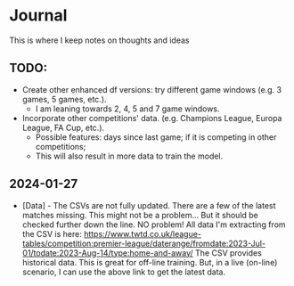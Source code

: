 # Journal
This is where I keep notes on thoughts and ideas

## TODO:
- Create other enhanced df versions: try different game windows (e.g. 3 games, 5 games, etc.).
    - I am leaning towards 2, 4, 5 and 7 game windows.
- Incorporate other competitions' data. (e.g. Champions League, Europa League, FA Cup, etc.).
    - Possible features: days since last game; if it is competing in other competitions;
    - This will also result in more data to train the model.

## 2024-01-27
- [Data] - The CSVs are not fully updated. There are a few of the latest matches missing. This might not be a problem... But it should be checked further down the line.
NO problem! All data I'm extracting from the CSV is here: https://www.twtd.co.uk/league-tables/competition:premier-league/daterange/fromdate:2023-Jul-01/todate:2023-Aug-14/type:home-and-away/
The CSV provides historical data. This is great for off-line training. But, in a live (on-line) scenario, I can use the above link to get the latest data.
